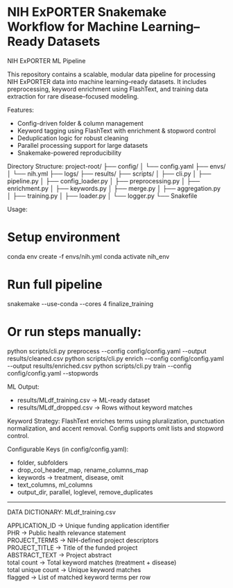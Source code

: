# NIH ExPORTER Snakemake Workflow for Machine Learning–Ready Datasets
NIH ExPORTER ML Pipeline

This repository contains a scalable, modular data pipeline for processing NIH ExPORTER data into machine learning–ready datasets. It includes preprocessing, keyword enrichment using FlashText, and training data extraction for rare disease–focused modeling.

Features:
- Config-driven folder & column management
- Keyword tagging using FlashText with enrichment & stopword control
- Deduplication logic for robust cleaning
- Parallel processing support for large datasets
- Snakemake-powered reproducibility

Directory Structure:
project-root/
├── config/
│   └── config.yaml
├── envs/
│   └── nih.yml
├── logs/
├── results/
├── scripts/
│   ├── cli.py
│   ├── pipeline.py
│   ├── config_loader.py
│   ├── preprocessing.py
│   ├── enrichment.py
│   ├── keywords.py
│   ├── merge.py
│   ├── aggregation.py
│   ├── training.py
│   ├── loader.py
│   └── logger.py
└── Snakefile

Usage:
# Setup environment
conda env create -f envs/nih.yml
conda activate nih_env

# Run full pipeline
snakemake --use-conda --cores 4 finalize_training

# Or run steps manually:
python scripts/cli.py preprocess --config config/config.yaml --output results/cleaned.csv
python scripts/cli.py enrich --config config/config.yaml --output results/enriched.csv
python scripts/cli.py train --config config/config.yaml --stopwords

ML Output:
- results/MLdf_training.csv → ML-ready dataset
- results/MLdf_dropped.csv → Rows without keyword matches

Keyword Strategy:
FlashText enriches terms using pluralization, punctuation normalization, and accent removal. Config supports omit lists and stopword control.

Configurable Keys (in config/config.yaml):
- folder, subfolders
- drop_col_header_map, rename_columns_map
- keywords → treatment, disease, omit
- text_columns, ml_columns
- output_dir, parallel, loglevel, remove_duplicates

---

DATA DICTIONARY: MLdf_training.csv

APPLICATION_ID       → Unique funding application identifier  
PHR                  → Public health relevance statement  
PROJECT_TERMS        → NIH-defined project descriptors  
PROJECT_TITLE        → Title of the funded project  
ABSTRACT_TEXT        → Project abstract  
total count          → Total keyword matches (treatment + disease)  
total unique count   → Unique keyword matches  
flagged              → List of matched keyword terms per row  